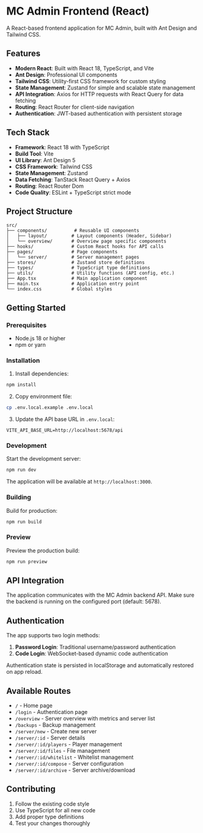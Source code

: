 # MC Admin Frontend (React)

A React-based frontend application for MC Admin, built with Ant Design and Tailwind CSS.

## Features

- **Modern React**: Built with React 18, TypeScript, and Vite
- **Ant Design**: Professional UI components
- **Tailwind CSS**: Utility-first CSS framework for custom styling
- **State Management**: Zustand for simple and scalable state management
- **API Integration**: Axios for HTTP requests with React Query for data fetching
- **Routing**: React Router for client-side navigation
- **Authentication**: JWT-based authentication with persistent storage

## Tech Stack

- **Framework**: React 18 with TypeScript
- **Build Tool**: Vite
- **UI Library**: Ant Design 5
- **CSS Framework**: Tailwind CSS
- **State Management**: Zustand
- **Data Fetching**: TanStack React Query + Axios
- **Routing**: React Router Dom
- **Code Quality**: ESLint + TypeScript strict mode

## Project Structure

```
src/
├── components/          # Reusable UI components
│   ├── layout/         # Layout components (Header, Sidebar)
│   └── overview/       # Overview page specific components
├── hooks/              # Custom React hooks for API calls
├── pages/              # Page components
│   └── server/         # Server management pages
├── stores/             # Zustand store definitions
├── types/              # TypeScript type definitions
├── utils/              # Utility functions (API config, etc.)
├── App.tsx             # Main application component
├── main.tsx            # Application entry point
└── index.css           # Global styles
```

## Getting Started

### Prerequisites

- Node.js 18 or higher
- npm or yarn

### Installation

1. Install dependencies:
```bash
npm install
```

2. Copy environment file:
```bash
cp .env.local.example .env.local
```

3. Update the API base URL in `.env.local`:
```
VITE_API_BASE_URL=http://localhost:5678/api
```

### Development

Start the development server:
```bash
npm run dev
```

The application will be available at `http://localhost:3000`.

### Building

Build for production:
```bash
npm run build
```

### Preview

Preview the production build:
```bash
npm run preview
```

## API Integration

The application communicates with the MC Admin backend API. Make sure the backend is running on the configured port (default: 5678).

## Authentication

The app supports two login methods:
1. **Password Login**: Traditional username/password authentication
2. **Code Login**: WebSocket-based dynamic code authentication

Authentication state is persisted in localStorage and automatically restored on app reload.

## Available Routes

- `/` - Home page
- `/login` - Authentication page
- `/overview` - Server overview with metrics and server list
- `/backups` - Backup management
- `/server/new` - Create new server
- `/server/:id` - Server details
- `/server/:id/players` - Player management
- `/server/:id/files` - File management
- `/server/:id/whitelist` - Whitelist management
- `/server/:id/compose` - Server configuration
- `/server/:id/archive` - Server archive/download

## Contributing

1. Follow the existing code style
2. Use TypeScript for all new code
3. Add proper type definitions
4. Test your changes thoroughly
